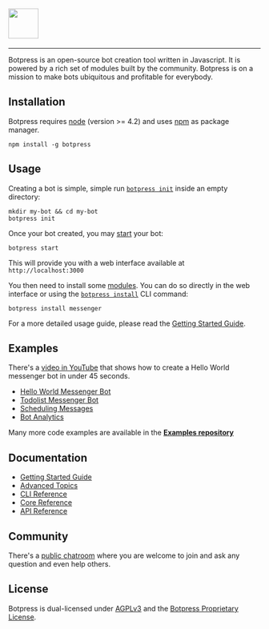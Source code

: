 # <a href='http://botpress.io'><img src='https://httpsimage.com/img/botpress-logo-120.png' height='60'></a>

---

Botpress is an open-source bot creation tool written in Javascript. It is powered by a rich set of modules built by the community. Botpress is on a mission to make bots ubiquitous and profitable for everybody.

## Installation

Botpress requires [node](https://nodejs.org) (version >= 4.2) and uses [npm](https://www.npmjs.com) as package manager.

```
npm install -g botpress
```

## Usage

Creating a bot is simple, simple run [`botpress init`](TODO) inside an empty directory:

```
mkdir my-bot && cd my-bot
botpress init
```

Once your bot created, you may [start](TODO) your bot:

```
botpress start
```

This will provide you with a web interface available at `http://localhost:3000`

You then need to install some [modules](TODO). You can do so directly in the web interface or using the [`botpress install`](TODO) CLI command:

```
botpress install messenger
```

For a more detailed usage guide, please read the [Getting Started Guide](TODO).

## Examples

There's a [video in YouTube](TODO) that shows how to create a Hello World messenger bot in under 45 seconds.

- [Hello World Messenger Bot](TODO)
- [Todolist Messenger Bot](TODO)
- [Scheduling Messages](TODO)
- [Bot Analytics](TODO)

Many more code examples are available in the **[Examples repository](TODO)**

## Documentation

- [Getting Started Guide](TODO)
- [Advanced Topics](TODO)
- [CLI Reference](TODO)
- [Core Reference](TODO)
- [API Reference](TODO)

## Community

There's a [public chatroom](https://gitter.im/botpress/core) where you are welcome to join and ask any question and even help others.

## License

Botpress is dual-licensed under [AGPLv3](/licenses/LICENSE_AGPL3) and the [Botpress Proprietary License](/licenses/LICENSE_BOTPRESS).